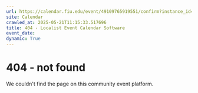 ```yaml
---
url: https://calendar.fiu.edu/event/49109765919551/confirm?instance_id=49109765953365&return=https%3A%2F%2Fcalendar.fiu.edu%2Fcalendar%3Fevent_types%255B%255D%3D121721
site: Calendar
crawled_at: 2025-05-21T11:15:33.517696
title: 404 - Localist Event Calendar Software
event_date: 
dynamic: True
---
```


# 404 - not found
We couldn't find the page on this community event platform.
